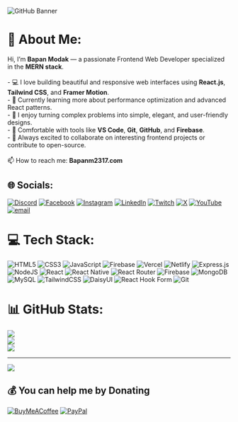 ![GitHub Banner](assets/banner-image-3.png)

# 💫 About Me:
Hi, I’m **Bapan Modak** — a passionate Frontend Web Developer specialized in the **MERN stack**.<br><br>- 💻 I love building beautiful and responsive web interfaces using **React.js**, **Tailwind CSS**, and **Framer Motion**.<br>- 🚀 Currently learning more about performance optimization and advanced React patterns.<br>- 🧠 I enjoy turning complex problems into simple, elegant, and user-friendly designs.<br>- 🔧 Comfortable with tools like **VS Code**, **Git**, **GitHub**, and **Firebase**.<br>- 🌱 Always excited to collaborate on interesting frontend projects or contribute to open-source.<br><br>📫 How to reach me: **Bapanm2317.com**


## 🌐 Socials:
[![Discord](https://img.shields.io/badge/Discord-%237289DA.svg?logo=discord&logoColor=white)](https://discord.gg/nothing) [![Facebook](https://img.shields.io/badge/Facebook-%231877F2.svg?logo=Facebook&logoColor=white)](https://facebook.com/bapan.modak.965) [![Instagram](https://img.shields.io/badge/Instagram-%23E4405F.svg?logo=Instagram&logoColor=white)](https://instagram.com/i_am_bapan_modak) [![LinkedIn](https://img.shields.io/badge/LinkedIn-%230077B5.svg?logo=linkedin&logoColor=white)](https://linkedin.com/in/bapan2317) [![Twitch](https://img.shields.io/badge/Twitch-%239146FF.svg?logo=Twitch&logoColor=white)](https://twitch.tv/@bapanm23) [![X](https://img.shields.io/badge/X-black.svg?logo=X&logoColor=white)](https://x.com/@bapanm23) [![YouTube](https://img.shields.io/badge/YouTube-%23FF0000.svg?logo=YouTube&logoColor=white)](https://youtube.com/@@bapanmodak7779) [![email](https://img.shields.io/badge/Email-D14836?logo=gmail&logoColor=white)](mailto:bapanm2317@gmail.com) 

# 💻 Tech Stack:
![HTML5](https://img.shields.io/badge/html5-%23E34F26.svg?style=for-the-badge&logo=html5&logoColor=white) ![CSS3](https://img.shields.io/badge/css3-%231572B6.svg?style=for-the-badge&logo=css3&logoColor=white) ![JavaScript](https://img.shields.io/badge/javascript-%23323330.svg?style=for-the-badge&logo=javascript&logoColor=%23F7DF1E) ![Firebase](https://img.shields.io/badge/firebase-%23039BE5.svg?style=for-the-badge&logo=firebase) ![Vercel](https://img.shields.io/badge/vercel-%23000000.svg?style=for-the-badge&logo=vercel&logoColor=white) ![Netlify](https://img.shields.io/badge/netlify-%23000000.svg?style=for-the-badge&logo=netlify&logoColor=#00C7B7) ![Express.js](https://img.shields.io/badge/express.js-%23404d59.svg?style=for-the-badge&logo=express&logoColor=%2361DAFB) ![NodeJS](https://img.shields.io/badge/node.js-6DA55F?style=for-the-badge&logo=node.js&logoColor=white) ![React](https://img.shields.io/badge/react-%2320232a.svg?style=for-the-badge&logo=react&logoColor=%2361DAFB) ![React Native](https://img.shields.io/badge/react_native-%2320232a.svg?style=for-the-badge&logo=react&logoColor=%2361DAFB) ![React Router](https://img.shields.io/badge/React_Router-CA4245?style=for-the-badge&logo=react-router&logoColor=white) ![Firebase](https://img.shields.io/badge/firebase-a08021?style=for-the-badge&logo=firebase&logoColor=ffcd34) ![MongoDB](https://img.shields.io/badge/MongoDB-%234ea94b.svg?style=for-the-badge&logo=mongodb&logoColor=white) ![MySQL](https://img.shields.io/badge/mysql-4479A1.svg?style=for-the-badge&logo=mysql&logoColor=white) ![TailwindCSS](https://img.shields.io/badge/tailwindcss-%2338B2AC.svg?style=for-the-badge&logo=tailwind-css&logoColor=white) ![DaisyUI](https://img.shields.io/badge/daisyui-5A0EF8?style=for-the-badge&logo=daisyui&logoColor=white) ![React Hook Form](https://img.shields.io/badge/React%20Hook%20Form-%23EC5990.svg?style=for-the-badge&logo=reacthookform&logoColor=white) ![Git](https://img.shields.io/badge/git-%23F05033.svg?style=for-the-badge&logo=git&logoColor=white)
# 📊 GitHub Stats:
![](https://github-readme-stats.vercel.app/api?username=Bapanmodak&theme=dark&hide_border=false&include_all_commits=true&count_private=true)<br/>
![](https://nirzak-streak-stats.vercel.app/?user=Bapanmodak&theme=dark&hide_border=false)<br/>
![](https://github-readme-stats.vercel.app/api/top-langs/?username=Bapanmodak&theme=dark&hide_border=false&include_all_commits=true&count_private=true&layout=compact)

---
[![](https://visitcount.itsvg.in/api?id=Bapan2317&icon=3&color=0)](https://visitcount.itsvg.in)

  ## 💰 You can help me by Donating
  [![BuyMeACoffee](https://img.shields.io/badge/Buy%20Me%20a%20Coffee-ffdd00?style=for-the-badge&logo=buy-me-a-coffee&logoColor=black)](https://buymeacoffee.com/https://www.buymeacoffee.com/bapan) [![PayPal](https://img.shields.io/badge/PayPal-00457C?style=for-the-badge&logo=paypal&logoColor=white)](https://paypal.me/bapanm2317@gmail.com) 

  
<!-- Proudly created with GPRM ( https://gprm.itsvg.in ) -->
